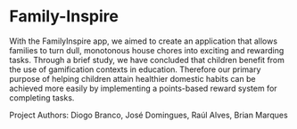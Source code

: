 # Family-Inspire
With the FamilyInspire app, we aimed to create an application that allows families to turn dull, monotonous house chores into exciting and rewarding tasks. 
Through a brief study, we have concluded that children benefit from the use of gamification contexts in education. Therefore our primary purpose of helping 
children attain  healthier domestic habits can be achieved more easily by implementing a points-based reward system for completing tasks.

Project Authors:
Diogo Branco,
José Domingues,
Raúl Alves,
Brian Marques

